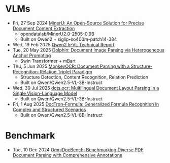 
# VLMs
- Fri, 27 Sep 2024 [MinerU: An Open-Source Solution for Precise Document Content Extraction](https://arxiv.org/abs/2409.18839)
  - opendatalab/MinerU2.0-2505-0.9B
  - Built on Qwen2 + siglip-so400m-patch14-384
- Wed, 19 Feb 2025 [Qwen2.5-VL Technical Report](https://arxiv.org/abs/2502.13923)
- Tue, 20 May 2025 [Dolphin: Document Image Parsing via Heterogeneous Anchor Prompting](https://arxiv.org/abs/2505.14059)
  - Swin Transformer + mBart
- Thu, 5 Jun 2025 [MonkeyOCR: Document Parsing with a Structure-Recognition-Relation Triplet Paradigm](https://arxiv.org/abs/2506.05218)
  - Structure Detection, Content Recognition, Relation Prediction
  - Built on Qwen/Qwen2.5-VL-3B-Instruct
- Wed, 30 Jul 2025 [dots.ocr: Multilingual Document Layout Parsing in a Single Vision-Language Model](https://huggingface.co/rednote-hilab/dots.ocr)
  - Built on Qwen/Qwen2.5-VL-3B-Instruct
- Fri, 1 Aug 2025 [DocTron-Formula: Generalized Formula Recognition in Complex and Structured Scenarios](https://arxiv.org/abs/2508.00311)
  - Built on Qwen/Qwen2.5-VL-8B-Instruct

# Benchmark
- Tue, 10 Dec 2024 [OmniDocBench: Benchmarking Diverse PDF Document Parsing with Comprehensive Annotations](https://arxiv.org/abs/2412.07626)